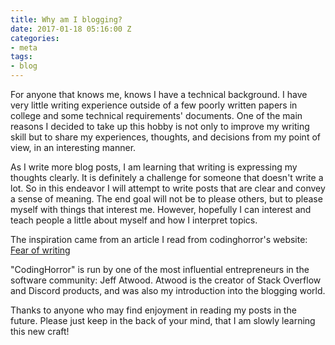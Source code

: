 ```yaml
---
title: Why am I blogging?
date: 2017-01-18 05:16:00 Z
categories:
- meta
tags:
- blog
---
```


For anyone that knows me, knows I have a technical background. I have very little writing experience outside of a few poorly written papers in college and some technical requirements' documents. One of the main reasons I decided to take up this hobby is not only to improve my writing skill but to share my experiences, thoughts, and decisions from my point of view, in an interesting manner.

As I write more blog posts, I am learning that writing is expressing my thoughts clearly. It is definitely a challenge for someone that doesn't write a lot. So in this endeavor I will attempt to write posts that are clear and convey a sense of meaning. The end goal will not be to please others, but to please myself with things that interest me. However, hopefully  I can interest and teach people a little about myself and how I interpret topics.

The inspiration came from an article I read from codinghorror's website:
[
Fear of writing](https://blog.codinghorror.com/fear-of-writing/)

"CodingHorror" is run by one of the most influential entrepreneurs in the software community: Jeff Atwood. Atwood is the creator of Stack Overflow and Discord products, and was also my introduction into the blogging world.

Thanks to anyone who may find enjoyment in reading my posts in the future. Please just keep in the back of your mind, that I am slowly learning this new craft!
